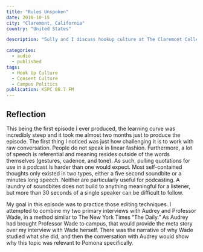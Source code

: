```yaml
---
title: "Rules Unspoken"
date: 2018-10-15
city: "Claremont, California"
country: "United States"

description: "Sully and I discuss hookup culture at The Claremont Colleges. We talk with experts such as Professor of Sociology at Occidental, Lisa Wade. We also talk with student Audrey Jang, the President of the Pomona Student Union, who brought Professor Wade to campus."

categories:
  - audio
  - published
tags:
  - Hook Up Culture
  - Consent Culture
  - Campus Politics
publication: KSPC 88.7 FM
---
```


## Reflection

This being the first episode I ever produced, the learning curve was incredibly steep and it took me almost two months just to produce the episode. The first thing I noticed was just how challenging it is to work with raw conversation. People do not speak in linear fashion. Furthermore, a lot of speech is referential and meaning resides outside of the words themselves (gestures, cadence, and tone). As such, pulling quotations for use in a podcast is harder than one would expect. Most self-contained thoughts only existed in two types, either a five second soundbite or a minutes long speech. Neither are particularly useful for podcasting. A laundry of soundbites does not build to anything meaningful for a listener, but more than 30 seconds of a single speaker can be difficult to follow.

My goal in this episode was to practice those editing techniques. I attempted to combine my two primary interviews with Audrey and Professor Wade, in a method similar to The New York Times “The Daily.” As Audrey had brought Professor Wade to campus, that would provide the meta story over my interview with Wade herself. There was the narrative of why Wade studied what she did, and then the conversation with Audrey would show why this topic was relevant to Pomona specifically.
